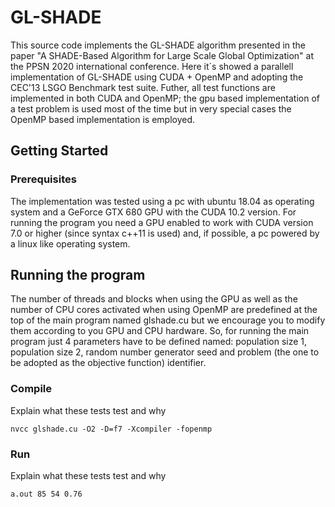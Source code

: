 # GL-SHADE 
This source code implements the GL-SHADE algorithm presented in the paper "A SHADE-Based Algorithm for Large Scale Global Optimization" at the PPSN 2020 international conference. Here it´s showed a parallell implementation of GL-SHADE using CUDA + OpenMP and adopting the CEC'13 LSGO Benchmark test suite. Futher, all test functions are implemented in both CUDA and OpenMP; the gpu based implementation of a test problem is used most of the time but in very special cases the OpenMP based implementation is employed.

## Getting Started

### Prerequisites
The implementation was tested using a pc with ubuntu 18.04 as operating system and a GeForce GTX 680 GPU with the CUDA 10.2 version. For running the program you need a GPU enabled to work with CUDA version 7.0 or higher (since syntax c++11 is used) and, if possible, a pc powered by a linux like operating system.  

## Running the program 

The number of threads and blocks when using the GPU as well as the number of CPU cores activated when using OpenMP are predefined at the top of the main program named glshade.cu but we encourage you to modify them according to you GPU and CPU hardware. So, for running the main program just 4 parameters have to be defined named: population size 1, population size 2, random number generator seed and problem (the one to be adopted as the objective function) identifier.  

### Compile

Explain what these tests test and why

```
nvcc glshade.cu -O2 -D=f7 -Xcompiler -fopenmp
```

### Run

Explain what these tests test and why

```
a.out 85 54 0.76
```
